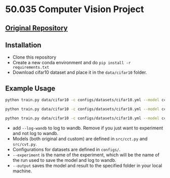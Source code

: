 # 50.035 Computer Vision Project

## [Original Repository](https://github.com/SHI-Labs/Compact-Transformers)


## Installation

- Clone this repository
- Create a new conda environment and do `pip install -r requirements.txt`
- Download cifar10 dataset and place it in the `data/cifar10` folder.


## Example Usage 

```bash
python train.py data/cifar10 -c configs/datasets/cifar10.yml --model cct_2_3x2_32  --epochs 10 --output result --experiment trial_cct_2_3x2_32 --log-wandb

python train.py data/cifar10 -c configs/datasets/cifar10.yml --model cct_2_3x2_32  --epochs 300 --output result --experiment full_cct_2_3x2_32 --log-wandb

python train.py data/cifar10 -c configs/datasets/cifar10.yml --model cct_custom_model --epochs 10 --output result --experiment example_trial_run_custom_model_here --log-wandb

```
- add `--log-wandb` to log to wandb. Remove if you just want to experiment and not log to wandb.
- Models (both original and custom) are defined in `src/cct.py` and `src/cvt.py`.
- Configurations for datasets are defined in `configs/`.
- `--experiment` is the name of the experiment, which will be the name of the run used to save the model and log to wandb.
- `--output` saves the model and result to the specified folder in your local machine.
